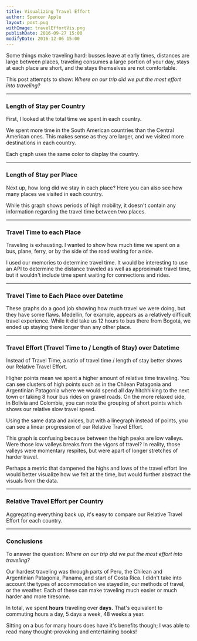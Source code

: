 ```yaml
---
title: Visualizing Travel Effort
author: Spencer Apple
layout: post.pug
withImage: travelEffortVis.png
publishDate: 2016-09-27 15:00
modifyDate: 2016-12-06 15:00
---
```


Some things make traveling hard: busses leave at early times, distances are large between places, traveling consumes a large portion of your day, stays at each place are short, and the stays themselves are not comfortable.

<span class="more"><span>

This post attempts to show: *Where on our trip did we put the most effort into traveling?*

<link rel="stylesheet" href="css/main.css"></link>
<script type="text/javascript" src="lib/d3.min.js"></script>
<script type="text/javascript" src="src/graphComponents.js"></script>
<script type="text/javascript" src="src/main.js"></script>

---
### Length of Stay per Country
First, I looked at the total time we spent in each country.

We spent more time in the South American countries than the Central American ones.
This makes sense as they are larger, and we visited more destinations in each country.

<div id="lengthOfStay"></div>

Each graph uses the same color to display the country.

---
### Length of Stay per Place
Next up, how long did we stay in each place?
Here you can also see how many places we visited in each country.

<div id="lengthOfStayPerPlace"></div>

While this graph shows periods of high mobility, it doesn't contain any information regarding the travel time between two places.

---
### Travel Time to each Place
Traveling is exhausting. 
I wanted to show how much time we spent on a bus, plane, ferry, or by the side of the road waiting for a ride.

I used our memories to determine travel time.
It would be interesting to use an API to determine the distance traveled as well as approximate travel time, but it wouldn't include time spent waiting for connections and rides.

<div id="travelTimePerPlace"></div>

---
### Travel Time to Each Place over Datetime

<div id="travelTimePerPlaceScatterplot"></div>

These graphs do a good job showing how much travel we were doing, but they have some flaws. 
<span id='medellínMouse' class="colombia">Medellín,</span> for example, appears as a relatively difficult travel experience. 
While it did take us 12 hours to bus there from Bogotá, we ended up staying there longer than any other place.

---
### Travel Effort (Travel Time to / Length of Stay) over Datetime
Instead of Travel Time, a ratio of travel time / length of stay better shows our Relative Travel Effort.

Higher points mean we spent a higher amount of relative time traveling.
You can see clusters of high points such as in the <span class="patagoniaMouse chile">Chilean Patagonia</span> and <span class="patagoniaMouse argentina">Argentinian Patagonia</span> where we would spend all day hitchhiking to the next town or taking 8 hour bus rides on gravel roads.
On the more relaxed side, in <span id="boliviaMouse" class="bolivia">Bolivia</span> and <span id="colombiaMouse" class="colombia">Colombia,</span> you can note the grouping of short points which shows our relative slow travel speed.

<div id="travelTimeOverTotalTimePoints"></div>

Using the same data and axices, but with a linegraph instead of points, you can see a linear progression of our Relative Travel Effort.

<div id="travelTimeOverTotalTimeLine"></div>

This graph is confusing because between the high peaks are low valleys. 
Were those low valleys breaks from the vigors of travel? 
In reality, those valleys were momentary respites, but were apart of longer stretches of harder travel.

Perhaps a metric that dampened the highs and lows of the travel effort line would better visualize how we felt at the time, but would further abstract the visuals from the data.

---
### Relative Travel Effort per Country
Aggregating everything back up, it's easy to compare our Relative Travel Effort for each country.

<div id="travelSpeedCountry"></div>

---
### Conclusions

To answer the question: *Where on our trip did we put the most effort into traveling?* 

Our hardest traveling was through parts of <span class="peru">Peru,</span> the <span class="chile">Chilean</span> and <span class="argentina">Argentinian</span> Patagonia, <span class="panama">Panama,</span> and start of <span class="costaRica">Costa Rica</span>.
I didn't take into account the types of accommodation we stayed in, our methods of travel, or the weather.
Each of these can make traveling much easier or much harder and more tiresome.

In total, we spent **<span id="totalTravelTime"></span> hours** traveling over **<span id="totalDays"></span> days.** 
That's equivalent to commuting <span id="commuteTime"></span> hours a day, 5 days a week, 48 weeks a year.

Sitting on a bus for many hours does have it's benefits though; I was able to read many thought-provoking and entertaining books!


